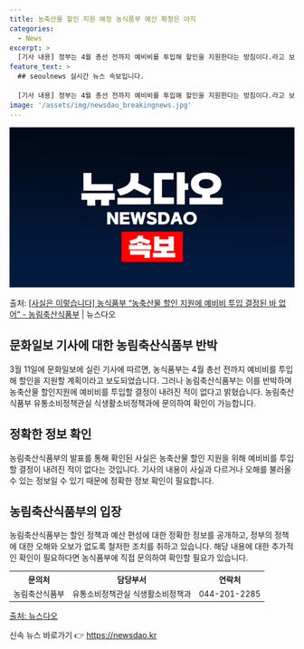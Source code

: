 ```yaml
---
title: 농축산물 할인 지원 예정 농식품부 예산 확정은 아직
categories:
  - News
excerpt: >
  [기사 내용] 정부는 4월 총선 전까지 예비비를 투입해 할인을 지원한다는 방침이다.라고 보도하였습니다. [농…
feature_text: >
  ## seoulnews 실시간 뉴스 속보입니다.

  [기사 내용] 정부는 4월 총선 전까지 예비비를 투입해 할인을 지원한다는 방침이다.라고 보도하였습니다. [농…
image: '/assets/img/newsdao_breakingnews.jpg'
---
```


![뉴스다오 속보](/assets/img/newsdao_breakingnews.jpg)

<p>출처: <a href="https://newsdao.kr/3329" rel="dofollow">[사실은 이렇습니다] 농식품부 “농축산물 할인 지원에 예비비 투입 결정된 바 없어” - 농림축산식품부</a> | 뉴스다오</p>

<h2 data-ke-size="size26">문화일보 기사에 대한 농림축산식품부 반박</h2>
<p data-ke-size="size16">3월 11일에 문화일보에 실린 기사에 따르면, 농식품부는 4월 총선 전까지 예비비를 투입해 할인을 지원할 계획이라고 보도되었습니다. 그러나 농림축산식품부는 이를 반박하며 농축산물 할인지원에 예비비를 투입할 결정이 내려진 적이 없다고 밝혔습니다. 농림축산식품부 유통소비정책관실 식생활소비정책과에 문의하여 확인이 가능합니다.</p>

<h2 data-ke-size="size26">정확한 정보 확인</h2>
<p data-ke-size="size16">농림축산식품부의 발표를 통해 확인된 사실은 농축산물 할인 지원을 위해 예비비를 투입할 결정이 내려진 적이 없다는 것입니다. 기사의 내용이 사실과 다르거나 오해를 불러올 수 있는 정보일 수 있기 때문에 정확한 정보 확인이 필요합니다.</p>

<h2 data-ke-size="size26">농림축산식품부의 입장</h2>
<p data-ke-size="size16">농림축산식품부는 할인 정책과 예산 편성에 대한 정확한 정보를 공개하고, 정부의 정책에 대한 오해와 오보가 없도록 철저한 조치를 취하고 있습니다. 해당 내용에 대한 추가적인 확인이 필요하다면 농식품부에 직접 문의하여 확인할 필요가 있습니다.</p>

<table>
	<tr>
		<th style="text-align: center;">문의처</th>
		<th style="text-align: center;">담당부서</th>
		<th style="text-align: center;">연락처</th>
	</tr>
	<tr>
		<td style="text-align: center;">농림축산식품부</td>
		<td style="text-align: center;">유통소비정책관실 식생활소비정책과</td>
		<td style="text-align: center;">044-201-2285</td>
	</tr>
</table>

<p data-ke-size="size16"><a href="https://newsdao.kr/3329">출처: 뉴스다오</a></p> 

신속 뉴스 바로가기 👉 <a href="https://newsdao.kr" rel="dofollow">https://newsdao.kr</a>


